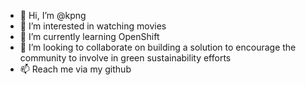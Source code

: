 - 👋 Hi, I’m @kpng
- 👀 I’m interested in watching movies
- 🌱 I’m currently learning OpenShift
- 💞️ I’m looking to collaborate on building a solution to encourage the community to involve in green sustainability efforts
- 📫 Reach me via my github 

<!---
kpng/kpng is a ✨ special ✨ repository because its `README.md` (this file) appears on your GitHub profile.
You can click the Preview link to take a look at your changes.
--->
